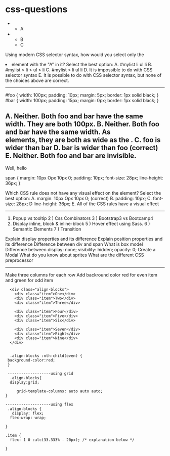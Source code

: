 # css-questions

<ul id="mylist">
<li>
<ul>
<li>A</li>
</ul>
</li>
<li>
<ul>
<li>B</li>
<li>C</li>
</ul>
</li>
</ul>

Using modern CSS selector syntax, how would you select only the <li> element with the "A" in it?
Select the best option:
A.
#mylist li ul li
B.
#mylist > li > ul > li
C. #mylist > li ul li
D.
It is impossible to do with CSS selector syntax
E.
It is possible to do with CSS selector syntax, but none of the choices above are correct.

--------------------------------------------
#foo {
width: 100px;
padding: 10px;
margin: 5px;
border: 1px solid black;
}
#bar {
width: 100px;
padding: 15px;
margin: 0px;
border: 1px solid black;
}

<div id="foo"></div>
<div id="bar"></div>

A. Neither. Both foo and bar have the same width. They are both 100px.
B.
Neither. Both foo and bar have the same width. As <div> elements, they are both as wide as the <body>. 
C. foo is wider than bar
D.
bar is wider than foo   (correct)
E. Neither. Both foo and bar are invisible.
--------------------------

<span>Well, hello</span>

span {
margin: 10px Opx 10px 0;
padding: 10px;
font-size: 28px;
line-height: 36px;
}

Which CSS rule does not have any visual effect on the element?
Select the best option:
A. margin: 10px Opx 10px 0;  (correct)
B. padding: 10px;
C. font-size: 28px;
D line-height: 36px;
E. All of the CSS rules have a visual effect

----------------
1) Popup vs tooltip 
2 ) Css Combinators
3 ) Bootstrap3 vs Bootcamp4
4) Display inline, block & inline-block
5 ) Hover effect using Sass.
6 ) Semantic Elements
7 ) Transition

Explain display properties and its difference
Explain position properties and its difference
Difference between div and span
What is box model
Difference between display: none; visibility: hidden; opacity: 0;
Create a Modal
What do you know about sprites
What are the different CSS preprocessor
  
  -------------------------
  
 Make three columns for each row
 Add backround color red for even item and green for odd item
```  
  <div class="align-blocks">
    <div class="item">One</div>
    <div class="item">Two</div>
    <div class="item">Three</div>
    
    <div class="item">Four</div>
    <div class="item">Five</div>
    <div class="item">Six</div>
    
    <div class="item">Seven</div>
    <div class="item">Eight</div>
    <div class="item">Nine</div>
  </div>


  .align-blocks :nth-child(even) {
 background-color:red;
 }  
  
 -------------------using grid
  .align-blocks{
  display:grid;

     grid-template-columns: auto auto auto;
} 
  
--------------------using flex
 .align-blocks {
   display: flex;
  flex-wrap: wrap;
   
} 

.item {
  flex: 1 0 calc(33.333% - 20px); /* explanation below */
  
}
  
  ```
